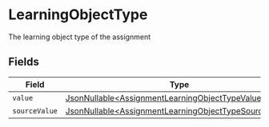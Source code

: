 # LearningObjectType

The learning object type of the assignment


## Fields

| Field                                                                                                                        | Type                                                                                                                         | Required                                                                                                                     | Description                                                                                                                  |
| ---------------------------------------------------------------------------------------------------------------------------- | ---------------------------------------------------------------------------------------------------------------------------- | ---------------------------------------------------------------------------------------------------------------------------- | ---------------------------------------------------------------------------------------------------------------------------- |
| `value`                                                                                                                      | [JsonNullable\<AssignmentLearningObjectTypeValue>](../../models/components/AssignmentLearningObjectTypeValue.md)             | :heavy_minus_sign:                                                                                                           | N/A                                                                                                                          |
| `sourceValue`                                                                                                                | [JsonNullable\<AssignmentLearningObjectTypeSourceValue>](../../models/components/AssignmentLearningObjectTypeSourceValue.md) | :heavy_minus_sign:                                                                                                           | N/A                                                                                                                          |